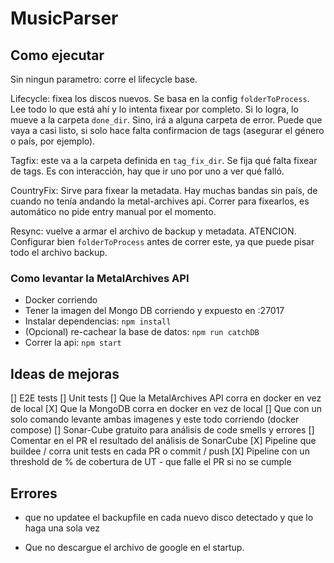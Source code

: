 # MusicParser

## Como ejecutar
 Sin ningun parametro: corre el lifecycle base.

 Lifecycle: fixea los discos nuevos. Se basa en la config `folderToProcess`. Lee todo lo que está ahí y lo intenta fixear por completo. Si lo logra, lo mueve a la carpeta `done_dir`. Sino, irá a alguna carpeta de error. Puede que vaya a casi listo, si solo hace falta confirmacion de tags (asegurar el género o país, por ejemplo).

 Tagfix: este va a la carpeta definida en `tag_fix_dir`. Se fija qué falta fixear de tags. Es con interacción, hay que ir uno por uno a ver qué falló.

 CountryFix: Sirve para fixear la metadata. Hay muchas bandas sin país, de cuando no tenía andando la metal-archives api. Correr para fixearlos, es automático no pide entry manual por el momento.

 Resync: vuelve a armar el archivo de backup y metadata. ATENCION. Configurar bien `folderToProcess` antes de correr este, ya que puede pisar todo el archivo backup.

 ### Como levantar la MetalArchives API
- Docker corriendo
- Tener la imagen del Mongo DB corriendo y expuesto en :27017
- Instalar dependencias: `npm install`
- (Opcional) re-cachear la base de datos: `npm run catchDB `
- Correr la api: `npm start`

## Ideas de mejoras
[] E2E tests
[] Unit tests
[] Que la MetalArchives API corra en docker en vez de local
[X] Que la MongoDB corra en docker en vez de local
[] Que con un solo comando levante ambas imagenes y este todo corriendo (docker compose)
[] Sonar-Cube gratuito para análisis de code smells y errores
[] Comentar en el PR el resultado del análisis de SonarCube
[X] Pipeline que buildee / corra unit tests en cada PR o commit / push
[X] Pipeline con un threshold de % de cobertura de UT - que falle el PR si no se cumple

## Errores
- que no updatee el backupfile en cada nuevo disco detectado y que lo haga una sola vez

- Que no descargue el archivo de google en el startup.